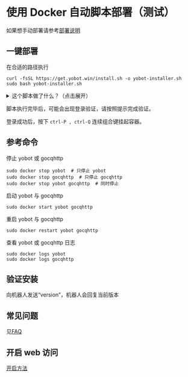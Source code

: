 # 使用 Docker 自动脚本部署（测试）

如果想手动部署请参考[部署说明](./Linux-gocqhttp.md)

## 一键部署

在合适的路径执行

```shell
curl -fsSL https://get.yobot.win/install.sh -o yobot-installer.sh
sudo bash yobot-installer.sh
```

<details>
  <summary>这个脚本做了什么？（点击展开）</summary>

1. 如果没有 docker 则安装 docker
1. 在当前目录新建 `yobot_data`、 `gocqhttp_data` 存放数据，并填写配置文件
1. 新建了一个名为 `qqbot` 的 docker 网络
1. 拉取 `yobot/yobot` 镜像，创建名为 `yobot` 的容器运行 yobot，并监听 9222 端口
1. 构建了一个 `gocqhttp` 镜像，创建名为 `gocqhttp` 的容器运行 gocqhttp

</details>

脚本执行完毕后，可能会出现登录验证，请按照提示完成验证。

登录成功后，按下 `ctrl-P , ctrl-Q` 连续组合键挂起容器。

## 参考命令

停止 yobot 或 gocqhttp

```shell
sudo docker stop yobot  # 只停止 yobot
sudo docker stop gocqhttp  # 只停止 gocqhttp
sudo docker stop yobot gocqhttp  # 同时停止
```

启动 yobot 与 gocqhttp

```shell
sudo docker start yobot gocqhttp
```

重启 yobot 与 gocqhttp

```shell
sudo docker restart yobot gocqhttp
```

查看 yobot 或 gocqhttp 日志

```shell
sudo docker logs yobot
sudo docker logs gocqhttp
```

## 验证安装

向机器人发送“version”，机器人会回复当前版本

## 常见问题

见[FAQ](../usage/faq.md)

## 开启 web 访问

[开启方法](../usage/web-mode.md)
